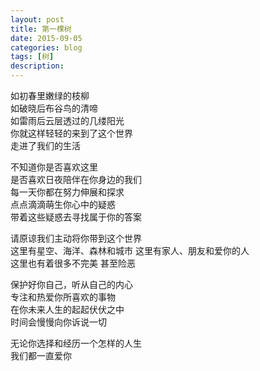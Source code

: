 ```yaml
---
layout: post
title: 第一棵树
date: 2015-09-05
categories: blog
tags: [树]
description: 
---
```


如初春里嫩绿的枝柳  
如破晓后布谷鸟的清啼  
如雷雨后云层透过的几缕阳光  
你就这样轻轻的来到了这个世界  
走进了我们的生活  

不知道你是否喜欢这里  
是否喜欢日夜陪伴在你身边的我们  
每一天你都在努力伸展和探求  
点点滴滴萌生你心中的疑惑  
带着这些疑惑去寻找属于你的答案  

请原谅我们主动将你带到这个世界  
这里有星空、海洋、森林和城市
这里有家人、朋友和爱你的人  
这里也有着很多不完美 甚至险恶  

保护好你自己，听从自己的内心  
专注和热爱你所喜欢的事物  
在你未来人生的起起伏伏之中  
时间会慢慢向你诉说一切  

无论你选择和经历一个怎样的人生  
我们都一直爱你  

 

